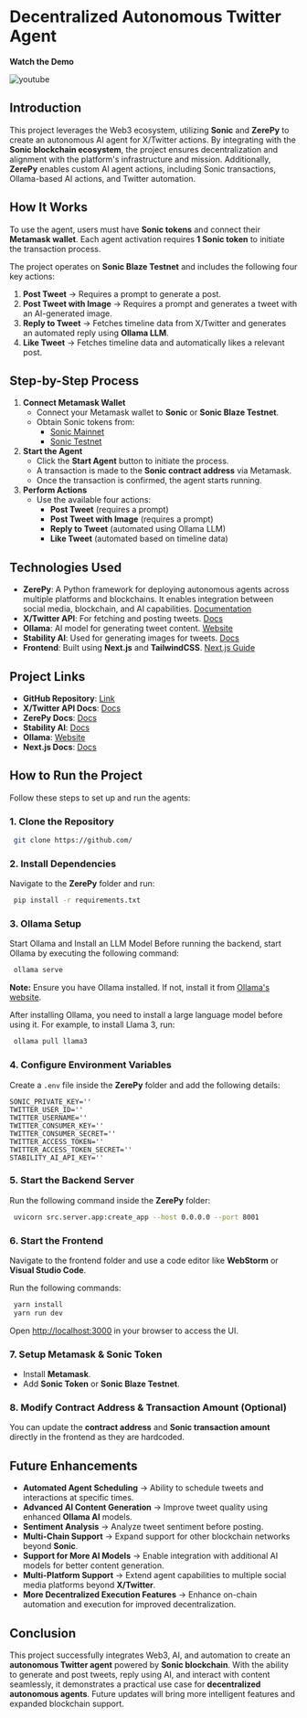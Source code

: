 # Decentralized Autonomous Twitter Agent

**Watch the Demo** 

![youtube](https://youtu.be/6SYgVZ19Zlg)

## Introduction

This project leverages the Web3 ecosystem, utilizing **Sonic** and **ZerePy** to create an autonomous AI agent for X/Twitter actions. By integrating with the **Sonic blockchain ecosystem**, the project ensures decentralization and alignment with the platform's infrastructure and mission. Additionally, **ZerePy** enables custom AI agent actions, including Sonic transactions, Ollama-based AI actions, and Twitter automation.

## How It Works

To use the agent, users must have **Sonic tokens** and connect their **Metamask wallet**. Each agent activation requires **1 Sonic token** to initiate the transaction process.

The project operates on **Sonic Blaze Testnet** and includes the following four key actions:

1. **Post Tweet** → Requires a prompt to generate a post.
2. **Post Tweet with Image** → Requires a prompt and generates a tweet with an AI-generated image.
3. **Reply to Tweet** → Fetches timeline data from X/Twitter and generates an automated reply using **Ollama LLM**.
4. **Like Tweet** → Fetches timeline data and automatically likes a relevant post.

## Step-by-Step Process

1. **Connect Metamask Wallet**
   - Connect your Metamask wallet to **Sonic** or **Sonic Blaze Testnet**.
   - Obtain Sonic tokens from:
     - [Sonic Mainnet](https://my.soniclabs.com/)
     - [Sonic Testnet](https://testnet.soniclabs.com/)
2. **Start the Agent**
   - Click the **Start Agent** button to initiate the process.
   - A transaction is made to the **Sonic contract address** via Metamask.
   - Once the transaction is confirmed, the agent starts running.
3. **Perform Actions**
   - Use the available four actions:
     - **Post Tweet** (requires a prompt)
     - **Post Tweet with Image** (requires a prompt)
     - **Reply to Tweet** (automated using Ollama LLM)
     - **Like Tweet** (automated based on timeline data)

## Technologies Used

- **ZerePy**: A Python framework for deploying autonomous agents across multiple platforms and blockchains. It enables integration between social media, blockchain, and AI capabilities. [Documentation](https://www.zerepy.org/docs/intro)
- **X/Twitter API**: For fetching and posting tweets. [Docs](https://developer.x.com/en/docs/x-api)
- **Ollama**: AI model for generating tweet content. [Website](https://ollama.com/)
- **Stability AI**: Used for generating images for tweets. [Docs](https://platform.stability.ai/)
- **Frontend**: Built using **Next.js** and **TailwindCSS**. [Next.js Guide](https://nextjs.org/learn)

## Project Links

- **GitHub Repository**: [Link](https://github.com/)
- **X/Twitter API Docs**: [Docs](https://developer.x.com/en/docs/x-api)
- **ZerePy Docs**: [Docs](https://www.zerepy.org/docs/intro)
- **Stability AI**: [Docs](https://platform.stability.ai/)
- **Ollama**: [Website](https://ollama.com/)
- **Next.js Docs**: [Docs](https://nextjs.org/learn)

## How to Run the Project

Follow these steps to set up and run the agents:

### 1. Clone the Repository

```bash
 git clone https://github.com/
```

### 2. Install Dependencies

Navigate to the **ZerePy** folder and run:

```bash
 pip install -r requirements.txt
```

### 3. Ollama Setup

Start Ollama and Install an LLM Model
Before running the backend, start Ollama by executing the following command:

```sh
 ollama serve
```

**Note:** Ensure you have Ollama installed. If not, install it from [Ollama's website](https://ollama.ai).

After installing Ollama, you need to install a large language model before using it. For example, to install Llama 3, run:

```sh
 ollama pull llama3
```


### 4. Configure Environment Variables

Create a `.env` file inside the **ZerePy** folder and add the following details:

```env
SONIC_PRIVATE_KEY=''
TWITTER_USER_ID=''
TWITTER_USERNAME=''
TWITTER_CONSUMER_KEY=''
TWITTER_CONSUMER_SECRET=''
TWITTER_ACCESS_TOKEN=''
TWITTER_ACCESS_TOKEN_SECRET=''
STABILITY_AI_API_KEY=''
```

### 5. Start the Backend Server

Run the following command inside the **ZerePy** folder:

```bash
 uvicorn src.server.app:create_app --host 0.0.0.0 --port 8001
```

### 6. Start the Frontend

Navigate to the frontend folder and use a code editor like **WebStorm** or **Visual Studio Code**.

Run the following commands:

```bash
 yarn install
 yarn run dev
```

Open [http://localhost:3000](http://localhost:3000) in your browser to access the UI.

### 7. Setup Metamask & Sonic Token

- Install **Metamask**.
- Add **Sonic Token** or **Sonic Blaze Testnet**.

### 8. Modify Contract Address & Transaction Amount (Optional)

You can update the **contract address** and **Sonic transaction amount** directly in the frontend as they are hardcoded.

## Future Enhancements

- **Automated Agent Scheduling** → Ability to schedule tweets and interactions at specific times.  
- **Advanced AI Content Generation** → Improve tweet quality using enhanced **Ollama AI** models.  
- **Sentiment Analysis** → Analyze tweet sentiment before posting.  
- **Multi-Chain Support** → Expand support for other blockchain networks beyond **Sonic**.  
- **Support for More AI Models** → Enable integration with additional AI models for better content generation.  
- **Multi-Platform Support** → Extend agent capabilities to multiple social media platforms beyond **X/Twitter**.  
- **More Decentralized Execution Features** → Enhance on-chain automation and execution for improved decentralization.  

## Conclusion

This project successfully integrates Web3, AI, and automation to create an **autonomous Twitter agent** powered by **Sonic blockchain**. With the ability to generate and post tweets, reply using AI, and interact with content seamlessly, it demonstrates a practical use case for **decentralized autonomous agents**. Future updates will bring more intelligent features and expanded blockchain support.
